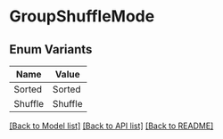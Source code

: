 # GroupShuffleMode

## Enum Variants

| Name | Value |
|---- | -----|
| Sorted | Sorted |
| Shuffle | Shuffle |


[[Back to Model list]](../README.md#documentation-for-models) [[Back to API list]](../README.md#documentation-for-api-endpoints) [[Back to README]](../README.md)


